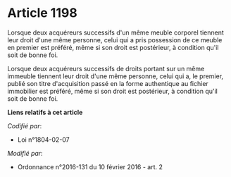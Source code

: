 # Article 1198

Lorsque deux acquéreurs successifs d'un même meuble corporel tiennent leur droit d'une même personne, celui qui a pris
possession de ce meuble en premier est préféré, même si son droit est postérieur, à condition qu'il soit de bonne foi. 

Lorsque deux acquéreurs successifs de droits portant sur un même immeuble tiennent leur droit d'une même personne, celui qui
a, le premier, publié son titre d'acquisition passé en la forme authentique au fichier immobilier est préféré, même si son
droit est postérieur, à condition qu'il soit de bonne foi.

**Liens relatifs à cet article**

_Codifié par_:

  - Loi n°1804-02-07

_Modifié par_:

  - Ordonnance n°2016-131 du 10 février 2016 - art. 2
